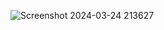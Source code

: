 ![Screenshot 2024-03-24 213627](https://github.com/poojahooda22/pill-text-animate/assets/91055527/931ba7a2-ffde-4cd6-84d9-b71055975720)
